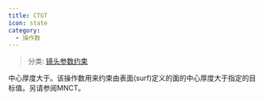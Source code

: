 ```yaml
---
title: CTGT
icon: state
category:
  - 操作数
---
```


> 分类: [镜头参数约束](/hb/operands/130/871/  "Zemax 操作数 镜头参数约束")

中心厚度大于。该操作数用来约束由表面(surf)定义的面的中心厚度大于指定的目标值。另请参阅MNCT。